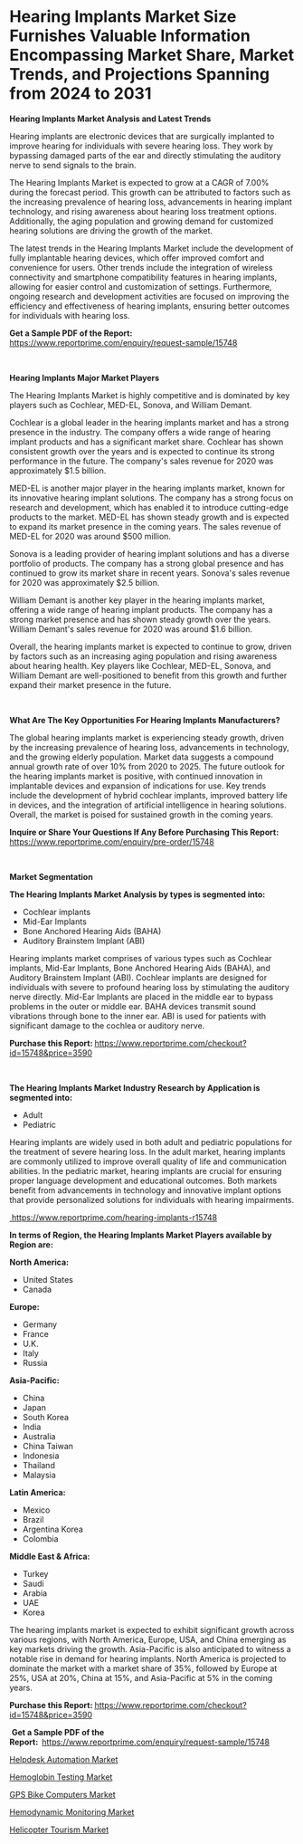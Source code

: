 <p><h1>Hearing Implants Market Size Furnishes Valuable Information Encompassing Market Share, Market Trends, and Projections Spanning from 2024 to 2031</h1></p><p><strong>Hearing Implants Market Analysis and Latest Trends</strong></p>
<p><p>Hearing implants are electronic devices that are surgically implanted to improve hearing for individuals with severe hearing loss. They work by bypassing damaged parts of the ear and directly stimulating the auditory nerve to send signals to the brain. </p><p>The Hearing Implants Market is expected to grow at a CAGR of 7.00% during the forecast period. This growth can be attributed to factors such as the increasing prevalence of hearing loss, advancements in hearing implant technology, and rising awareness about hearing loss treatment options. Additionally, the aging population and growing demand for customized hearing solutions are driving the growth of the market.</p><p>The latest trends in the Hearing Implants Market include the development of fully implantable hearing devices, which offer improved comfort and convenience for users. Other trends include the integration of wireless connectivity and smartphone compatibility features in hearing implants, allowing for easier control and customization of settings. Furthermore, ongoing research and development activities are focused on improving the efficiency and effectiveness of hearing implants, ensuring better outcomes for individuals with hearing loss.</p></p>
<p><strong>Get a Sample PDF of the Report:&nbsp;</strong> <a href="https://www.reportprime.com/enquiry/request-sample/15748">https://www.reportprime.com/enquiry/request-sample/15748</a></p>
<p>&nbsp;</p>
<p><strong>Hearing Implants Major Market Players</strong></p>
<p><p>The Hearing Implants Market is highly competitive and is dominated by key players such as Cochlear, MED-EL, Sonova, and William Demant. </p><p>Cochlear is a global leader in the hearing implants market and has a strong presence in the industry. The company offers a wide range of hearing implant products and has a significant market share. Cochlear has shown consistent growth over the years and is expected to continue its strong performance in the future. The company's sales revenue for 2020 was approximately $1.5 billion.</p><p>MED-EL is another major player in the hearing implants market, known for its innovative hearing implant solutions. The company has a strong focus on research and development, which has enabled it to introduce cutting-edge products to the market. MED-EL has shown steady growth and is expected to expand its market presence in the coming years. The sales revenue of MED-EL for 2020 was around $500 million.</p><p>Sonova is a leading provider of hearing implant solutions and has a diverse portfolio of products. The company has a strong global presence and has continued to grow its market share in recent years. Sonova's sales revenue for 2020 was approximately $2.5 billion.</p><p>William Demant is another key player in the hearing implants market, offering a wide range of hearing implant products. The company has a strong market presence and has shown steady growth over the years. William Demant's sales revenue for 2020 was around $1.6 billion.</p><p>Overall, the hearing implants market is expected to continue to grow, driven by factors such as an increasing aging population and rising awareness about hearing health. Key players like Cochlear, MED-EL, Sonova, and William Demant are well-positioned to benefit from this growth and further expand their market presence in the future.</p></p>
<p>&nbsp;</p>
<p><strong>What Are The Key Opportunities For Hearing Implants Manufacturers?</strong></p>
<p><p>The global hearing implants market is experiencing steady growth, driven by the increasing prevalence of hearing loss, advancements in technology, and the growing elderly population. Market data suggests a compound annual growth rate of over 10% from 2020 to 2025. The future outlook for the hearing implants market is positive, with continued innovation in implantable devices and expansion of indications for use. Key trends include the development of hybrid cochlear implants, improved battery life in devices, and the integration of artificial intelligence in hearing solutions. Overall, the market is poised for sustained growth in the coming years.</p></p>
<p><strong>Inquire or Share Your Questions If Any Before Purchasing This Report:</strong> <a href="https://www.reportprime.com/enquiry/pre-order/15748">https://www.reportprime.com/enquiry/pre-order/15748</a></p>
<p>&nbsp;</p>
<p><strong>Market Segmentation</strong></p>
<p><strong>The Hearing Implants Market Analysis by types is segmented into:</strong></p>
<p><ul><li>Cochlear implants</li><li>Mid-Ear Implants</li><li>Bone Anchored Hearing Aids (BAHA)</li><li>Auditory Brainstem Implant (ABI)</li></ul></p>
<p><p>Hearing implants market comprises of various types such as Cochlear implants, Mid-Ear Implants, Bone Anchored Hearing Aids (BAHA), and Auditory Brainstem Implant (ABI). Cochlear implants are designed for individuals with severe to profound hearing loss by stimulating the auditory nerve directly. Mid-Ear Implants are placed in the middle ear to bypass problems in the outer or middle ear. BAHA devices transmit sound vibrations through bone to the inner ear. ABI is used for patients with significant damage to the cochlea or auditory nerve.</p></p>
<p><strong>Purchase this Report:&nbsp;</strong><a href="https://www.reportprime.com/checkout?id=15748&price=3590">https://www.reportprime.com/checkout?id=15748&price=3590</a></p>
<p>&nbsp;</p>
<p><strong>The Hearing Implants Market Industry Research by Application is segmented into:</strong></p>
<p><ul><li>Adult</li><li>Pediatric</li></ul></p>
<p><p>Hearing implants are widely used in both adult and pediatric populations for the treatment of severe hearing loss. In the adult market, hearing implants are commonly utilized to improve overall quality of life and communication abilities. In the pediatric market, hearing implants are crucial for ensuring proper language development and educational outcomes. Both markets benefit from advancements in technology and innovative implant options that provide personalized solutions for individuals with hearing impairments.</p></p>
<p><a href="https://www.reportprime.com/hearing-implants-r15748">&nbsp;https://www.reportprime.com/hearing-implants-r15748</a></p>
<p><strong>In terms of Region, the Hearing Implants Market Players available by Region are:</strong></p>
<p>
    <p> <strong> North America: </strong>
        <ul>
            <li>United States</li>
            <li>Canada</li>
        </ul>
        </p> 
    <p> <strong> Europe: </strong>
        <ul>
            <li>Germany</li>
            <li>France</li>
            <li>U.K.</li>
            <li>Italy</li>
            <li>Russia</li>
        </ul>
        </p> 
    <p> <strong> Asia-Pacific: </strong>
        <ul>
            <li>China</li>
            <li>Japan</li>
            <li>South Korea</li>
            <li>India</li>
            <li>Australia</li>
            <li>China Taiwan</li>
            <li>Indonesia</li>
            <li>Thailand</li>
            <li>Malaysia</li>
        </ul>
        </p> 
    <p> <strong> Latin America: </strong>
        <ul>
            <li>Mexico</li>
            <li>Brazil</li>
            <li>Argentina Korea</li>
            <li>Colombia</li>
        </ul>
        </p> 
    <p> <strong> Middle East & Africa: </strong>
        <ul>
            <li>Turkey</li>
            <li>Saudi</li>
            <li>Arabia</li>
            <li>UAE</li>
            <li>Korea</li>
        </ul>
    </p>
    </p>
<p><p>The hearing implants market is expected to exhibit significant growth across various regions, with North America, Europe, USA, and China emerging as key markets driving the growth. Asia-Pacific is also anticipated to witness a notable rise in demand for hearing implants. North America is projected to dominate the market with a market share of 35%, followed by Europe at 25%, USA at 20%, China at 15%, and Asia-Pacific at 5% in the coming years.</p></p>
<p><strong>Purchase this Report: </strong><a href="https://www.reportprime.com/checkout?id=15748&price=3590">https://www.reportprime.com/checkout?id=15748&price=3590</a></p>
<p>&nbsp;<strong>Get a Sample PDF of the Report:&nbsp;&nbsp;</strong><a href="https://www.reportprime.com/enquiry/request-sample/15748">https://www.reportprime.com/enquiry/request-sample/15748</a></p>
<p><strong></strong></p>
<p><p><a href="https://github.com/JordyBecker/Market-Research-Report-List-1/blob/main/helpdesk-automation-market.md">Helpdesk Automation Market</a></p><p><a href="https://github.com/ranaacryptoaddmin/Market-Research-Report-List-1/blob/main/hemoglobin-testing-market.md">Hemoglobin Testing Market</a></p><p><a href="https://github.com/trameciabutler45/Market-Research-Report-List-1/blob/main/gps-bike-computers-market.md">GPS Bike Computers Market</a></p><p><a href="https://github.com/jadenRaynor/Market-Research-Report-List-1/blob/main/hemodynamic-monitoring-market.md">Hemodynamic Monitoring Market</a></p><p><a href="https://github.com/sydneyHley85/Market-Research-Report-List-1/blob/main/helicopter-tourism-market.md">Helicopter Tourism Market</a></p></p>